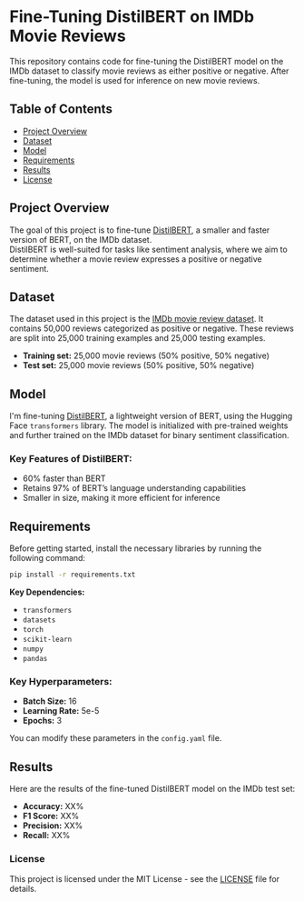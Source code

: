 # Fine-Tuning DistilBERT on IMDb Movie Reviews

This repository contains code for fine-tuning the DistilBERT model on the IMDb dataset to classify movie reviews as either positive or negative. 
After fine-tuning, the model is used for inference on new movie reviews.

## Table of Contents
- [Project Overview](#project-overview)
- [Dataset](#dataset)
- [Model](#model)
- [Requirements](#requirements)
- [Results](#results)
- [License](#license)

## Project Overview

The goal of this project is to fine-tune [DistilBERT](https://arxiv.org/abs/1910.01108), a smaller and faster version of BERT, on the IMDb dataset.<br>
DistilBERT is well-suited for tasks like sentiment analysis, where we aim to determine whether a movie review expresses a positive or negative sentiment.<br>

## Dataset

The dataset used in this project is the [IMDb movie review dataset](https://ai.stanford.edu/~amaas/data/sentiment/). It contains 50,000 reviews categorized as positive or negative. These reviews are split into 25,000 training examples and 25,000 testing examples.

- **Training set:** 25,000 movie reviews (50% positive, 50% negative)
- **Test set:** 25,000 movie reviews (50% positive, 50% negative)

## Model

I'm fine-tuning [DistilBERT](https://huggingface.co/distilbert-base-uncased), a lightweight version of BERT, using the Hugging Face `transformers` library. The model is initialized with pre-trained weights and further trained on the IMDb dataset for binary sentiment classification.

### Key Features of DistilBERT:
- 60% faster than BERT
- Retains 97% of BERT’s language understanding capabilities
- Smaller in size, making it more efficient for inference

## Requirements

Before getting started, install the necessary libraries by running the following command:

```bash
pip install -r requirements.txt
```

**Key Dependencies:**
- `transformers`
- `datasets`
- `torch`
- `scikit-learn`
- `numpy`
- `pandas`

### Key Hyperparameters:
- **Batch Size:** 16
- **Learning Rate:** 5e-5
- **Epochs:** 3

You can modify these parameters in the `config.yaml` file.

## Results

Here are the results of the fine-tuned DistilBERT model on the IMDb test set:

- **Accuracy:** XX%
- **F1 Score:** XX%
- **Precision:** XX%
- **Recall:** XX%

### License

This project is licensed under the MIT License - see the [LICENSE](LICENSE) file for details.
